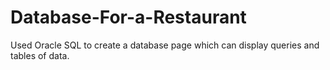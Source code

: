 # Database-For-a-Restaurant
Used Oracle SQL to create a database page which can display queries and tables of data.
